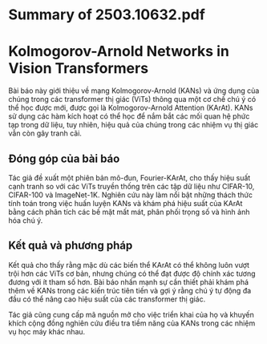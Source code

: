# Summary of 2503.10632.pdf

# Kolmogorov-Arnold Networks in Vision Transformers

Bài báo này giới thiệu về mạng Kolmogorov-Arnold (KANs) và ứng dụng của chúng trong các transformer thị giác (ViTs) thông qua một cơ chế chú ý có thể học được mới, được gọi là Kolmogorov-Arnold Attention (KArAt). KANs sử dụng các hàm kích hoạt có thể học để nắm bắt các mối quan hệ phức tạp trong dữ liệu, tuy nhiên, hiệu quả của chúng trong các nhiệm vụ thị giác vẫn còn gây tranh cãi.

## Đóng góp của bài báo

Tác giả đề xuất một phiên bản mô-đun, Fourier-KArAt, cho thấy hiệu suất cạnh tranh so với các ViTs truyền thống trên các tập dữ liệu như CIFAR-10, CIFAR-100 và ImageNet-1K. Nghiên cứu này làm nổi bật những thách thức tính toán trong việc huấn luyện KANs và khám phá hiệu suất của KArAt bằng cách phân tích các bề mặt mất mát, phân phối trọng số và hình ảnh hóa chú ý.

## Kết quả và phương pháp

Kết quả cho thấy rằng mặc dù các biến thể KArAt có thể không luôn vượt trội hơn các ViTs cơ bản, nhưng chúng có thể đạt được độ chính xác tương đương với ít tham số hơn. Bài báo nhấn mạnh sự cần thiết phải khám phá thêm về KANs trong các kiến trúc tiên tiến và gợi ý rằng chú ý tự động đa đầu có thể nâng cao hiệu suất của các transformer thị giác.

Tác giả cũng cung cấp mã nguồn mở cho việc triển khai của họ và khuyến khích cộng đồng nghiên cứu điều tra tiềm năng của KANs trong các nhiệm vụ học máy khác nhau.
